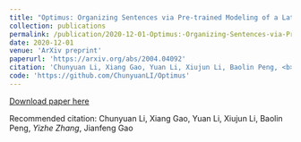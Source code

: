 ```yaml
---
title: "Optimus: Organizing Sentences via Pre-trained Modeling of a Latent Space."
collection: publications
permalink: /publication/2020-12-01-Optimus:-Organizing-Sentences-via-Pre-trained-Modeling-of-a-Latent-Space
date: 2020-12-01
venue: 'ArXiv preprint'
paperurl: 'https://arxiv.org/abs/2004.04092'
citation: 'Chunyuan Li, Xiang Gao, Yuan Li, Xiujun Li, Baolin Peng, <b>Yizhe Zhang</b>, Jianfeng Gao'
code: 'https://github.com/ChunyuanLI/Optimus'
---
```


[Download paper here](https://arxiv.org/abs/2004.04092)

Recommended citation: Chunyuan Li, Xiang Gao, Yuan Li, Xiujun Li, Baolin Peng, *Yizhe Zhang*, Jianfeng Gao